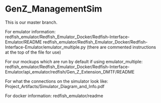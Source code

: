 # GenZ_ManagementSim

This is our master branch.

For emulator information:
	redfish_emulator/Redfish_Emulator_Docker/Redfish-Interface-Emulator/README
	redfish_emulator/Redfish_Emulator_Docker/Redfish-Interface-Emulator/emulator_multiple.py (there are commented instructions at the top of the file for use)

For our mockups which are run by default if using emulator_multiple:
	redfish_emulator/Redfish_Emulator_Docker/Redfish-Interface-Emulator/api_emulator/redfish/Gen_Z_Extension_DMTF/README

For what the connections on the simulator look like:
	Project_Artifacts/Simulator_Diagram_and_Info.pdf

For docker information:
	redfish_emulator/readme